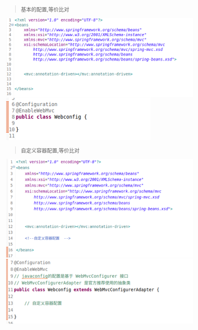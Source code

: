 > 基本的配置,等价比对

![](assets/springmvc基于javaconfig的配置对照表-407672e5.png)  
![](assets/springmvc基于javaconfig的配置对照表-97b9c801.png)

> 自定义容器配置,等价比对

![](assets/springmvc基于javaconfig的配置对照表-2186556a.png)  
![](assets/springmvc基于javaconfig的配置对照表-53ce71d6.png)
